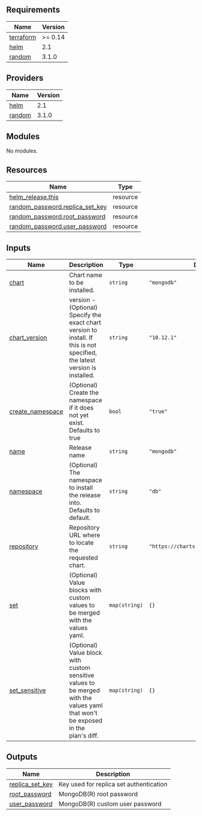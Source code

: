## Requirements

| Name | Version |
|------|---------|
| <a name="requirement_terraform"></a> [terraform](#requirement\_terraform) | >= 0.14 |
| <a name="requirement_helm"></a> [helm](#requirement\_helm) | 2.1 |
| <a name="requirement_random"></a> [random](#requirement\_random) | 3.1.0 |

## Providers

| Name | Version |
|------|---------|
| <a name="provider_helm"></a> [helm](#provider\_helm) | 2.1 |
| <a name="provider_random"></a> [random](#provider\_random) | 3.1.0 |

## Modules

No modules.

## Resources

| Name | Type |
|------|------|
| [helm_release.this](https://registry.terraform.io/providers/hashicorp/helm/2.1/docs/resources/release) | resource |
| [random_password.replica_set_key](https://registry.terraform.io/providers/hashicorp/random/3.1.0/docs/resources/password) | resource |
| [random_password.root_password](https://registry.terraform.io/providers/hashicorp/random/3.1.0/docs/resources/password) | resource |
| [random_password.user_password](https://registry.terraform.io/providers/hashicorp/random/3.1.0/docs/resources/password) | resource |

## Inputs

| Name | Description | Type | Default | Required |
|------|-------------|------|---------|:--------:|
| <a name="input_chart"></a> [chart](#input\_chart) | Chart name to be installed. | `string` | `"mongodb"` | no |
| <a name="input_chart_version"></a> [chart\_version](#input\_chart\_version) | version - (Optional) Specify the exact chart version to install. If this is not specified, the latest version is installed. | `string` | `"10.12.1"` | no |
| <a name="input_create_namespace"></a> [create\_namespace](#input\_create\_namespace) | (Optional) Create the namespace if it does not yet exist. Defaults to true | `bool` | `"true"` | no |
| <a name="input_name"></a> [name](#input\_name) | Release name | `string` | `"mongodb"` | no |
| <a name="input_namespace"></a> [namespace](#input\_namespace) | (Optional) The namespace to install the release into. Defaults to default. | `string` | `"db"` | no |
| <a name="input_repository"></a> [repository](#input\_repository) | Repository URL where to locate the requested chart. | `string` | `"https://charts.bitnami.com/bitnami"` | no |
| <a name="input_set"></a> [set](#input\_set) | (Optional) Value blocks with custom values to be merged with the values yaml. | `map(string)` | `{}` | no |
| <a name="input_set_sensitive"></a> [set\_sensitive](#input\_set\_sensitive) | (Optional) Value block with custom sensitive values to be merged with the values yaml that won't be exposed in the plan's diff. | `map(string)` | `{}` | no |

## Outputs

| Name | Description |
|------|-------------|
| <a name="output_replica_set_key"></a> [replica\_set\_key](#output\_replica\_set\_key) | Key used for replica set authentication |
| <a name="output_root_password"></a> [root\_password](#output\_root\_password) | MongoDB(R) root password |
| <a name="output_user_password"></a> [user\_password](#output\_user\_password) | MongoDB(R) custom user password |
